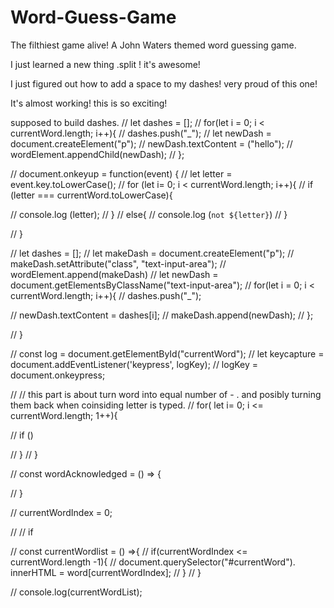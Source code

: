 # Word-Guess-Game
The filthiest game alive! A John Waters themed word guessing game.



I just learned a new thing .split ! it's awesome!

I just figured out how to add a space to my dashes! very proud of this one! 

It's almost working! this is so exciting!


supposed to build dashes.
// let dashes = [];
// for(let i = 0; i < currentWord.length; i++){
//     dashes.push("_");
//     let newDash = document.createElement("p");
//     newDash.textContent = ("hello");
//     wordElement.appendChild(newDash);
// };



// 
document.onkeyup = function(event) {
//     let letter = event.key.toLowerCase();
//     for (let i= 0; i < currentWord.length; i++){
//         if (letter === currentWord.toLowerCase){

//             console.log (letter);
//         }
//         else{
//             console.log (`not ${letter}`)
//         }
     
//     }


// let dashes = [];
// let makeDash = document.createElement("p");
// makeDash.setAttribute("class", "text-input-area");
// wordElement.append(makeDash)
// let newDash = document.getElementsByClassName("text-input-area");
// for(let i = 0; i < currentWord.length; i++){
//     dashes.push("_");
    
//     newDash.textContent = dashes[i];
//     makeDash.append(newDash);
// };



    


// }

// const log = document.getElementById("currentWord");
// let keycapture = document.addEventListener('keypress', logKey);
// logKey = document.onkeypress;

// //  this part is about turn word into equal number of - . and posibly turning them back when coinsiding letter is typed.
// for( let i= 0; i <= currentWord.length; 1++){

//     if ()
    
// }
// }

// const wordAcknowledged = () => {

// }

// currentWordIndex = 0;

// // if 

// const currentWordlist = () =>{
//     if(currentWordIndex <= currentWord.length -1){
//         document.querySelector("#currentWord"). innerHTML = word[currentWordIndex];
//     }
// }

// console.log(currentWordList);

